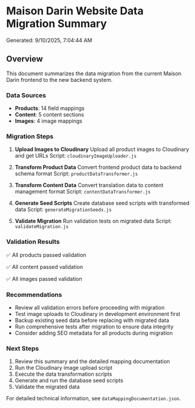# Maison Darin Website Data Migration Summary

Generated: 9/10/2025, 7:04:44 AM

## Overview

This document summarizes the data migration from the current Maison Darin frontend to the new backend system.

### Data Sources
- **Products**: 14 field mappings
- **Content**: 5 content sections
- **Images**: 4 image mappings

### Migration Steps

1. **Upload Images to Cloudinary**
   Upload all product images to Cloudinary and get URLs
   Script: `cloudinaryImageUploader.js`

2. **Transform Product Data**
   Convert frontend product data to backend schema format
   Script: `productDataTransformer.js`

3. **Transform Content Data**
   Convert translation data to content management format
   Script: `contentDataTransformer.js`

4. **Generate Seed Scripts**
   Create database seed scripts with transformed data
   Script: `generateMigrationSeeds.js`

5. **Validate Migration**
   Run validation tests on migrated data
   Script: `validateMigration.js`

### Validation Results

✅ All products passed validation

✅ All content passed validation

✅ All images passed validation

### Recommendations

- Review all validation errors before proceeding with migration
- Test image uploads to Cloudinary in development environment first
- Backup existing seed data before replacing with migrated data
- Run comprehensive tests after migration to ensure data integrity
- Consider adding SEO metadata for all products during migration

### Next Steps

1. Review this summary and the detailed mapping documentation
2. Run the Cloudinary image upload script
3. Execute the data transformation scripts
4. Generate and run the database seed scripts
5. Validate the migrated data

For detailed technical information, see `dataMappingDocumentation.json`.
